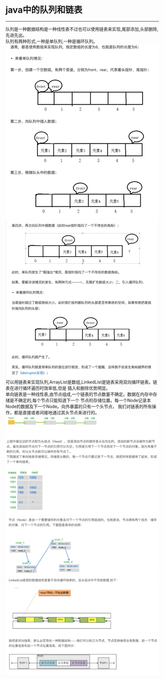 # java中的队列和链表
------
队列是一种数据结构是一种线性表不过也可以使用链表来实现,尾部添加,头部删除,先进先出。  
队列有两种形式,一种是单队列,一种是循环队列。  
![image](https://github.com/Li2210/deignPatternStudy/blob/master/img/queue01.png)  
![image](https://github.com/Li2210/deignPatternStudy/blob/master/img/queue02.png)  
可以用链表来实现队列,ArrayList是数组,LinkedList是链表采用双向循环链表。链表在进行循环遍历时效率低,但是
插入和删除优势明显。  
单向链表是一种线性表,由节点组成,一个链表的节点数量不确定。数据在内存中存储是不确定的,每个节点只能知道下一个
节点的存储位置。每一个Node记录本Node的数据及下一个Node。向外暴露的只有一个头节点，
我们对链表的所有操作，都是直接或者间接地通过其头节点来进行的。 
![image](https://github.com/Li2210/deignPatternStudy/blob/master/img/link01.png)  
![image](https://github.com/Li2210/deignPatternStudy/blob/master/img/link02.png)  
![image](https://github.com/Li2210/deignPatternStudy/blob/master/img/link03.png)
